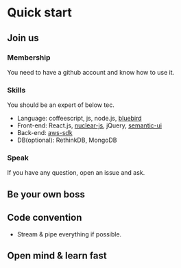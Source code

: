 # Quick start

## Join us

### Membership

You need to have a github account and know how to use it.

### Skills

You should be an expert of below tec.

- Language: coffeescript, js, node.js, [bluebird](https://github.com/petkaantonov/bluebird)
- Front-end: React.js, [nuclear-js](https://github.com/optimizely/nuclear-js), jQuery, [semantic-ui](http://semantic-ui.com/)
- Back-end: [aws-sdk](https://github.com/aws/aws-sdk-js)
- DB(optional): RethinkDB, MongoDB

### Speak

If you have any question, open an issue and ask.

## Be your own boss


## Code convention

- Stream & pipe everything if possible.

## Open mind & learn fast

